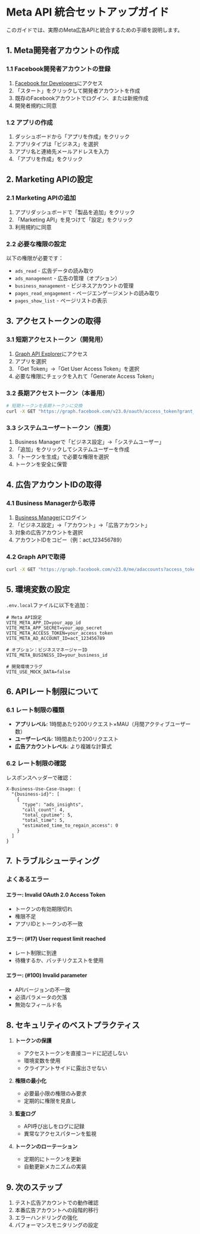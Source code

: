 # Meta API 統合セットアップガイド

このガイドでは、実際のMeta広告APIと統合するための手順を説明します。

## 1. Meta開発者アカウントの作成

### 1.1 Facebook開発者アカウントの登録
1. [Facebook for Developers](https://developers.facebook.com/)にアクセス
2. 「スタート」をクリックして開発者アカウントを作成
3. 既存のFacebookアカウントでログイン、または新規作成
4. 開発者規約に同意

### 1.2 アプリの作成
1. ダッシュボードから「アプリを作成」をクリック
2. アプリタイプは「ビジネス」を選択
3. アプリ名と連絡先メールアドレスを入力
4. 「アプリを作成」をクリック

## 2. Marketing APIの設定

### 2.1 Marketing APIの追加
1. アプリダッシュボードで「製品を追加」をクリック
2. 「Marketing API」を見つけて「設定」をクリック
3. 利用規約に同意

### 2.2 必要な権限の設定
以下の権限が必要です：
- `ads_read` - 広告データの読み取り
- `ads_management` - 広告の管理（オプション）
- `business_management` - ビジネスアカウントの管理
- `pages_read_engagement` - ページエンゲージメントの読み取り
- `pages_show_list` - ページリストの表示

## 3. アクセストークンの取得

### 3.1 短期アクセストークン（開発用）
1. [Graph API Explorer](https://developers.facebook.com/tools/explorer/)にアクセス
2. アプリを選択
3. 「Get Token」→「Get User Access Token」を選択
4. 必要な権限にチェックを入れて「Generate Access Token」

### 3.2 長期アクセストークン（本番用）
```bash
# 短期トークンを長期トークンに交換
curl -X GET "https://graph.facebook.com/v23.0/oauth/access_token?grant_type=fb_exchange_token&client_id={app-id}&client_secret={app-secret}&fb_exchange_token={short-lived-token}"
```

### 3.3 システムユーザートークン（推奨）
1. Business Managerで「ビジネス設定」→「システムユーザー」
2. 「追加」をクリックしてシステムユーザーを作成
3. 「トークンを生成」で必要な権限を選択
4. トークンを安全に保管

## 4. 広告アカウントIDの取得

### 4.1 Business Managerから取得
1. [Business Manager](https://business.facebook.com/)にログイン
2. 「ビジネス設定」→「アカウント」→「広告アカウント」
3. 対象の広告アカウントを選択
4. アカウントIDをコピー（例：act_123456789）

### 4.2 Graph APIで取得
```bash
curl -X GET "https://graph.facebook.com/v23.0/me/adaccounts?access_token={access-token}"
```

## 5. 環境変数の設定

`.env.local`ファイルに以下を追加：

```env
# Meta API設定
VITE_META_APP_ID=your_app_id
VITE_META_APP_SECRET=your_app_secret
VITE_META_ACCESS_TOKEN=your_access_token
VITE_META_AD_ACCOUNT_ID=act_123456789

# オプション：ビジネスマネージャーID
VITE_META_BUSINESS_ID=your_business_id

# 開発環境フラグ
VITE_USE_MOCK_DATA=false
```

## 6. APIレート制限について

### 6.1 レート制限の種類
- **アプリレベル**: 1時間あたり200リクエスト×MAU（月間アクティブユーザー数）
- **ユーザーレベル**: 1時間あたり200リクエスト
- **広告アカウントレベル**: より複雑な計算式

### 6.2 レート制限の確認
レスポンスヘッダーで確認：
```
X-Business-Use-Case-Usage: {
  "{business-id}": [
    {
      "type": "ads_insights",
      "call_count": 4,
      "total_cputime": 5,
      "total_time": 5,
      "estimated_time_to_regain_access": 0
    }
  ]
}
```

## 7. トラブルシューティング

### よくあるエラー

#### エラー: Invalid OAuth 2.0 Access Token
- トークンの有効期限切れ
- 権限不足
- アプリIDとトークンの不一致

#### エラー: (#17) User request limit reached
- レート制限に到達
- 待機するか、バッチリクエストを使用

#### エラー: (#100) Invalid parameter
- APIバージョンの不一致
- 必須パラメータの欠落
- 無効なフィールド名

## 8. セキュリティのベストプラクティス

1. **トークンの保護**
   - アクセストークンを直接コードに記述しない
   - 環境変数を使用
   - クライアントサイドに露出させない

2. **権限の最小化**
   - 必要最小限の権限のみ要求
   - 定期的に権限を見直し

3. **監査ログ**
   - API呼び出しをログに記録
   - 異常なアクセスパターンを監視

4. **トークンのローテーション**
   - 定期的にトークンを更新
   - 自動更新メカニズムの実装

## 9. 次のステップ

1. テスト広告アカウントでの動作確認
2. 本番広告アカウントへの段階的移行
3. エラーハンドリングの強化
4. パフォーマンスモニタリングの設定